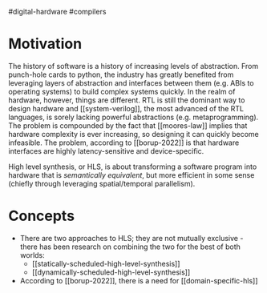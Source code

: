 #digital-hardware #compilers 
# Motivation
The history of software is a history of increasing levels of abstraction. From punch-hole cards to python, the industry has greatly benefited from leveraging layers of abstraction and interfaces between them (e.g. ABIs to operating systems) to build complex systems quickly. In the realm of hardware, however, things are different. RTL is still the dominant way to design hardware and [[system-verilog]], the most advanced of the RTL languages, is sorely lacking powerful abstractions (e.g. metaprogramming). The problem is compounded by the fact that [[moores-law]] implies that hardware complexity is ever increasing, so designing it can quickly become infeasible. The problem, according to [[borup-2022]] is that hardware interfaces are highly latency-sensitive and device-specific.

High level synthesis, or HLS, is about transforming a software program into hardware that is *semantically equivalent*, but more efficient in some sense (chiefly through leveraging spatial/temporal parallelism).

# Concepts
- There are two approaches to HLS; they are not mutually exclusive - there has been research on combining the two for the best of both worlds:
	- [[statically-scheduled-high-level-synthesis]]
	- [[dynamically-scheduled-high-level-synthesis]]
- According to [[borup-2022]], there is a need for [[domain-specific-hls]]